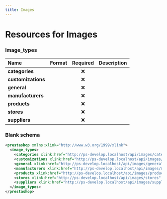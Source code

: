 ```yaml
---
title: Images
---
```


# Resources for Images

### Image_types

|        Name        | Format | Required | Description |
| :----------------- | :----- | :------: | :---------- |
| **categories**     |        | ❌        |             |
| **customizations** |        | ❌        |             |
| **general**        |        | ❌        |             |
| **manufacturers**  |        | ❌        |             |
| **products**       |        | ❌        |             |
| **stores**         |        | ❌        |             |
| **suppliers**      |        | ❌        |             |


### Blank schema

```xml
<prestashop xmlns:xlink="http://www.w3.org/1999/xlink">
  <image_types>
    <categories xlink:href="http://ps-develop.localhost/api/images/categories" get="true" put="false" post="false" patch="false" delete="false" head="true" upload_allowed_mimetypes="image/gif, image/jpg, image/jpeg, image/pjpeg, image/png, image/x-png"/>
    <customizations xlink:href="http://ps-develop.localhost/api/images/customizations" get="true" put="false" patch="false" post="false" delete="false" head="true" upload_allowed_mimetypes="image/gif, image/jpg, image/jpeg, image/pjpeg, image/png, image/x-png"/>
    <general xlink:href="http://ps-develop.localhost/api/images/general" get="true" put="false" post="false" patch="false" delete="false" head="true" upload_allowed_mimetypes="image/gif, image/jpg, image/jpeg, image/pjpeg, image/png, image/x-png"/>
    <manufacturers xlink:href="http://ps-develop.localhost/api/images/manufacturers" get="true" put="false" post="false" patch="false" delete="false" head="true" upload_allowed_mimetypes="image/gif, image/jpg, image/jpeg, image/pjpeg, image/png, image/x-png"/>
    <products xlink:href="http://ps-develop.localhost/api/images/products" get="true" put="false" post="false" patch="false" delete="false" head="true" upload_allowed_mimetypes="image/gif, image/jpg, image/jpeg, image/pjpeg, image/png, image/x-png"/>
    <stores xlink:href="http://ps-develop.localhost/api/images/stores" get="true" put="false" post="false" patch="false" delete="false" head="true" upload_allowed_mimetypes="image/gif, image/jpg, image/jpeg, image/pjpeg, image/png, image/x-png"/>
    <suppliers xlink:href="http://ps-develop.localhost/api/images/suppliers" get="true" put="false" post="false" patch="false" delete="false" head="true" upload_allowed_mimetypes="image/gif, image/jpg, image/jpeg, image/pjpeg, image/png, image/x-png"/>
  </image_types>
</prestashop>
```
